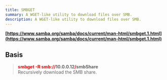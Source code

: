 ```yaml
---
title: SMBGET
summary: A WGET-like utility to download files over SMB.
description: A WGET-like utility to download files over SMB.
---
```


**[https://www.samba.org/samba/docs/current/man-html/smbget.1.html](https://www.samba.org/samba/docs/current/man-html/smbget.1.html)**

## Basis


 > 
 > **<font color=red>smbget -R smb://</font>10.0.0.12<font color=red>/</font>smbShare</br>**
 > Recursively download the SMB share.
